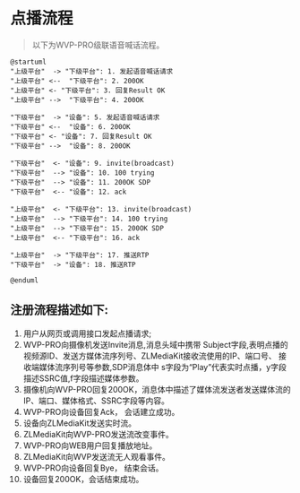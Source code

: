 <!-- 点播流程 -->

# 点播流程

> 以下为WVP-PRO级联语音喊话流程。

```plantuml
@startuml
"上级平台"  -> "下级平台": 1. 发起语音喊话请求
"上级平台" <--  "下级平台": 2. 200OK
"上级平台" <- "下级平台": 3. 回复Result OK
"上级平台" -->  "下级平台": 4. 200OK

"下级平台"  -> "设备": 5. 发起语音喊话请求
"下级平台" <--  "设备": 6. 200OK
"下级平台" <- "设备": 7. 回复Result OK
"下级平台" -->  "设备": 8. 200OK

"下级平台"  <- "设备": 9. invite(broadcast)
"下级平台"  --> "设备": 10. 100 trying
"下级平台"  --> "设备": 11. 200OK SDP
"下级平台"  <-- "设备": 12. ack

"上级平台"  <- "下级平台": 13. invite(broadcast)
"上级平台"  --> "下级平台": 14. 100 trying
"上级平台"  --> "下级平台": 15. 200OK SDP
"上级平台"  <-- "下级平台": 16. ack

"上级平台"  -> "下级平台": 17. 推送RTP
"下级平台"  -> "设备": 18. 推送RTP

@enduml
```

## 注册流程描述如下:

1. 用户从网页或调用接口发起点播请求;
2. WVP-PRO向摄像机发送Invite消息,消息头域中携带 Subject字段,表明点播的视频源ID、发送方媒体流序列号、ZLMediaKit接收流使用的IP、端口号、
   接收端媒体流序列号等参数,SDP消息体中 s字段为“Play”代表实时点播，y字段描述SSRC值,f字段描述媒体参数。
3. 摄像机向WVP-PRO回复200OK，消息体中描述了媒体流发送者发送媒体流的IP、端口、媒体格式、SSRC字段等内容。
4. WVP-PRO向设备回复Ack， 会话建立成功。
5. 设备向ZLMediaKit发送实时流。
6. ZLMediaKit向WVP-PRO发送流改变事件。
7. WVP-PRO向WEB用户回复播放地址。
8. ZLMediaKit向WVP发送流无人观看事件。
9. WVP-PRO向设备回复Bye， 结束会话。
10. 设备回复200OK，会话结束成功。
